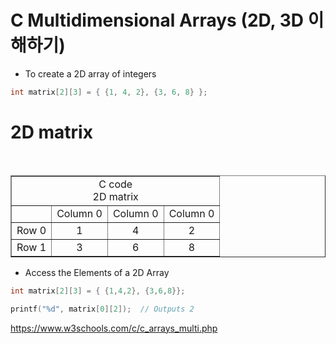 # C Multidimensional Arrays (2D, 3D 이해하기)

- To create a 2D array of integers
```c
int matrix[2][3] = { {1, 4, 2}, {3, 6, 8} };
```

# 2D matrix

<br>

<table border="1">
    <tr>
    <td colspan="4" align="center">C code<br>2D matrix</td>
    </tr>
    <tr align="center">
        <td></td>
        <td>Column 0</td>
        <td>Column 0</td>
        <td>Column 0</td>
    </tr>
    <tr align="center">
        <td>Row 0</td>
        <td>1</td>
        <td>4</td>
        <td>2</td>
    </tr>
    <tr align="center">
        <td>Row 1</td>
        <td>3</td>
        <td>6</td>
        <td>8</td>
    </tr>
</table>

- Access the Elements of a 2D Array


```c
int matrix[2][3] = { {1,4,2}, {3,6,8}};

printf("%d", matrix[0][2]);  // Outputs 2

```



https://www.w3schools.com/c/c_arrays_multi.php
